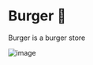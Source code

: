 # Burger 🍔
Burger is a burger store

![image](https://user-images.githubusercontent.com/92510927/168483182-3a7cc0da-3043-4fed-aea0-be6f927dc342.jpg)
